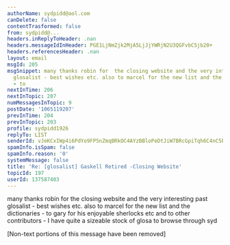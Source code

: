 ```yaml
---
authorName: sydpidd@aol.com
canDelete: false
contentTrasformed: false
from: sydpidd@...
headers.inReplyToHeader: .nan
headers.messageIdInHeader: PGE1LjNmZjk2MjA5LjJjYWRjN2U3QGFvbC5jb20+
headers.referencesHeader: .nan
layout: email
msgId: 205
msgSnippet: many thanks robin for  the closing website and the very interesting past
  glosalist - best wishes etc. also to marcel for the new list and the dictionaries
  - to
nextInTime: 206
nextInTopic: 207
numMessagesInTopic: 9
postDate: '1065119207'
prevInTime: 204
prevInTopic: 203
profile: sydpidd1926
replyTo: LIST
senderId: vJeKCxIWp4i6PdYo9FP5nZmqBRkOC4AYzBBloPeDtJiW7BRcGpiTqh6C4nC5bP-0R9oMmJqB
spamInfo.isSpam: false
spamInfo.reason: '0'
systemMessage: false
title: 'Re: [glosalist] Gaskell Retired -Closing Website'
topicId: 197
userId: 137587403
---
```


many thanks robin for  the closing website and the very interesting past 
glosalist - best wishes etc.
also to marcel for the new list and the dictionaries - to gary for his 
enjoyable sherlocks etc and to other contributors - I have quite a sizeable stock of 
glosa to browse through
syd


[Non-text portions of this message have been removed]


